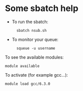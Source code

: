 # Some sbatch help

* To run the sbatch: 

        sbatch nsub.sh

* To monitor your queue:

        squeue -u username 


To see the available modules:

    module available

To activate (for example gcc...):

    module load gcc/6.3.0
